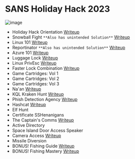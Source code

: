 # SANS Holiday Hack 2023
![image](https://github.com/dibsy/sans-holiday-hack-2023/assets/1623243/7b7ac86a-ef4f-4923-a820-6637ce75e3a7)


 - Holiday Hack Orientation [Writeup](https://github.com/dibsy/sans-holiday-hack-2023/blob/main/objectives/Christmas-Island/Frostys-Bridge/Holiday-Hack-Orientation.md)
 - Snowball Fight ```**Also has unintended Solution**``` [Writeup](https://github.com/dibsy/sans-holiday-hack-2023/blob/main/objectives/Christmas-Island/Frostys-Bridge/Snowball-Fight.md)
 - Linux 101 [Writeup](https://github.com/dibsy/sans-holiday-hack-2023/blob/main/objectives/Christmas-Island/Santas-Surf-Shack/Linux-101.md)
 - Reportinator ```**Also has unintended Solution**``` [Writeup](https://github.com/dibsy/sans-holiday-hack-2023/blob/main/objectives/Christmas-Island/Rudolphs-Rest/Reportinator.md)
 - Azure 101 [Writeup](https://github.com/dibsy/sans-holiday-hack-2023/blob/main/objectives/Christmas-Island/Rudolphs-Rest/Azure-101.md)
 - Luggage Lock [Writeup](https://github.com/dibsy/sans-holiday-hack-2023/blob/main/objectives/Island-Of-Misfit-Toys/Square-Wheel-Yard/Luggage-Lock.md)
 - Linux PrivEsc [Writeup](https://github.com/dibsy/sans-holiday-hack-2023/blob/main/objectives/Island-Of-Misfit-Toys/Ostrich-Saloon/Linux-PrivEsc.md)
 - Faster Lock Combination [Writeup](https://github.com/dibsy/sans-holiday-hack-2023/blob/main/objectives/Steampunk-Island/Brass-Bouy-Port/Faster-Lock-Combination.md)
 - Game Cartridges: Vol 1
 - Game Cartridges: Vol 2
 - Game Cartridges: Vol 3
 - Na'an [Writeup](https://github.com/dibsy/sans-holiday-hack-2023/blob/main/objectives/Film-Noir-Island/Chiaroscuro-City/NaaN.md)
 - KQL Kraken Hunt [Writeup](https://github.com/dibsy/sans-holiday-hack-2023/blob/main/objectives/Film-Noir-Island/Gumshoe-Alley-PI-Office/KQL-Kraken-Hunt.md)
 - Phish Detection Agency [Writeup](https://github.com/dibsy/sans-holiday-hack-2023/blob/main/objectives/Film-Noir-Island/The-Blacklight-District/Phish-Detection-Agency.md)
 - Hashcat [Writeup](https://github.com/dibsy/sans-holiday-hack-2023/blob/main/objectives/Island-Of-Misfit-Toys/Scaredy-Kite-Heights/Hashcat.md)
 - Elf Hunt 
 - Certificate SSHenanigans
 - The Captain's Comms [Writeup](https://github.com/dibsy/sans-holiday-hack-2023/blob/main/objectives/Steampunk-Island/Brass-Bouy-Port/The-Captains-Comms.md)
 - Active Directory
 - Space Island Door Access Speaker
 - Camera Access [Writeup](https://github.com/dibsy/sans-holiday-hack-2023/blob/main/objectives/Space-Island/Zenith-SGS/Camera-Access.md)
 - Missile Diversion
 - BONUS! Fishing Guide [Writeup](https://github.com/dibsy/sans-holiday-hack-2023/blob/main/objectives/Island-Of-Misfit-Toys/Tarnished-Trove/BONUS-Fishing-Guide.md)
 - BONUS! Fishing Mastery [Writeup](https://github.com/dibsy/sans-holiday-hack-2023/blob/main/objectives/Island-Of-Misfit-Toys/Tarnished-Trove/BONUS-Fishing-Mastery.md)
